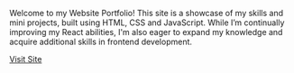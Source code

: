 Welcome to my Website Portfolio! This site is a showcase of my skills and mini projects, built using HTML, CSS and JavaScript. While I’m continually improving my React abilities, I'm also eager to expand my knowledge and acquire additional skills in frontend development.

<a href="https://yannancls.github.io/my-portfolio/">Visit Site</a>
